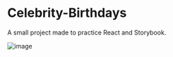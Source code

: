# Celebrity-Birthdays

A small project made to practice React and Storybook. 

![image](https://user-images.githubusercontent.com/103659281/218912776-1014f59d-ee9a-4d54-82bf-03acc2325e74.png)

